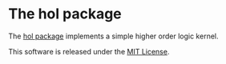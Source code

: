 The hol package
===============

The [hol package][] implements a simple higher order logic kernel.

This software is released under the [MIT License][].

[hol package]: https://hackage.haskell.org/package/hol "hol package"
[MIT License]: https://github.com/gilith/hol/blob/master/LICENSE "MIT License"
